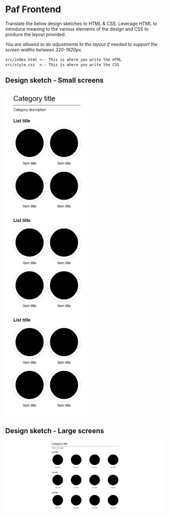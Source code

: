 # Paf Frontend

Translate the below design sketches to HTML & CSS. Leverage HTML to introduce meaning to the various elements of the design and CSS to produce the layout provided.

_You are allowed to do adjustments to the layout if needed to support the screen widths between 320-1920px._

```
src/index.html <-- This is where you write the HTML
src/style.css  <-- This is where you write the CSS
```

## Design sketch - Small screens
![Small screens](./design/small-screens.png)

## Design sketch - Large screens
![Large screens](./design/large-screens.png)